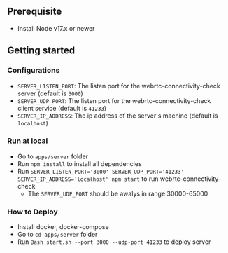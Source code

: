 ## Prerequisite
- Install Node v17.x or newer
## Getting started
### Configurations
- `SERVER_LISTEN_PORT`: The listen port for the webrtc-connectivity-check server (default is `3000`)
- `SERVER_UDP_PORT`: The listen port for the webrtc-connectivity-check client service (default is `41233`)
- `SERVER_IP_ADDRESS`: The ip address of the server's machine (default is `localhost`)
### Run at local
- Go to `apps/server` folder
- Run `npm install` to install all dependencies
- Run `SERVER_LISTEN_PORT='3000' SERVER_UDP_PORT='41233' SERVER_IP_ADDRESS='localhost' npm start` to run webrtc-connectivity-check
  * The `SERVER_UDP_PORT` should be awalys in range 30000-65000
### How to Deploy
- Install docker, docker-compose
- Go to `cd apps/server` folder
- Run `Bash start.sh --port 3000 --udp-port 41233` to deploy server
